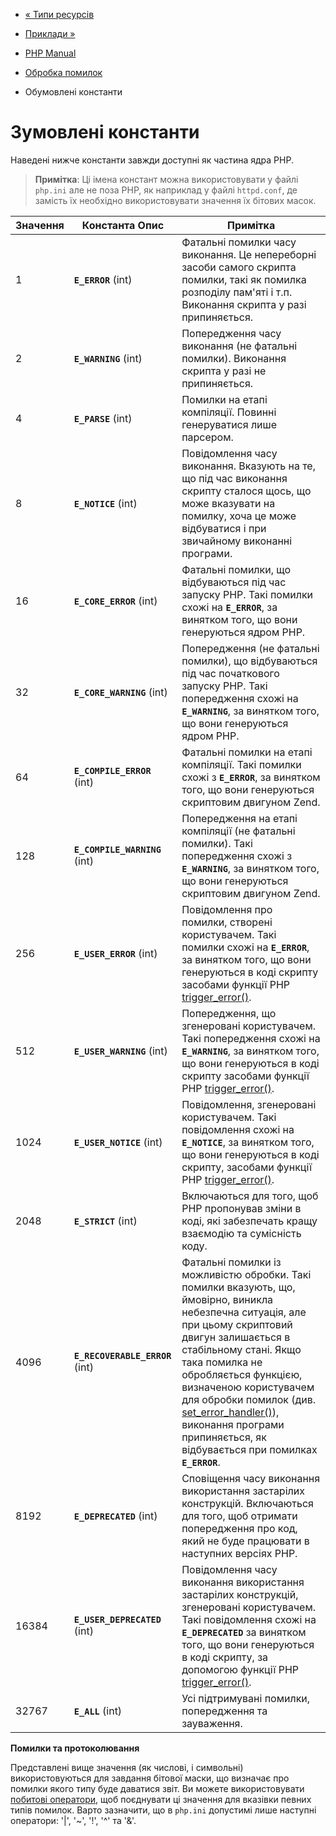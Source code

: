 - [« Типи ресурсів](errorfunc.resources.md)
- [Приклади »](errorfunc.examples.md)

- [PHP Manual](index.md)
- [Обробка помилок](book.errorfunc.md)
- Обумовлені константи

# Зумовлені константи

Наведені нижче константи завжди доступні як частина ядра PHP.

> **Примітка**: Ці імена констант можна використовувати у файлі
> `php.ini` але не поза PHP, як наприклад у файлі `httpd.conf`, де замість
> їх необхідно використовувати значення їх бітових масок.

| Значення | Константа Опис                  | Примітка                                                                                                                                                                                                                                                                                                                                                                                                     |
| -------- | ------------------------------- | ------------------------------------------------------------------------------------------------------------------------------------------------------------------------------------------------------------------------------------------------------------------------------------------------------------------------------------------------------------------------------------------------------------ |
| 1        | **`E_ERROR`** (int)             | Фатальні помилки часу виконання. Це непереборні засоби самого скрипта помилки, такі як помилка розподілу пам'яті і т.п. Виконання скрипта у разі припиняється.                                                                                                                                                                                                                                               |
| 2        | **`E_WARNING`** (int)           | Попередження часу виконання (не фатальні помилки). Виконання скрипта у разі не припиняється.                                                                                                                                                                                                                                                                                                                 |
| 4        | **`E_PARSE`** (int)             | Помилки на етапі компіляції. Повинні генеруватися лише парсером.                                                                                                                                                                                                                                                                                                                                             |
| 8        | **`E_NOTICE`** (int)            | Повідомлення часу виконання. Вказують на те, що під час виконання скрипту сталося щось, що може вказувати на помилку, хоча це може відбуватися і при звичайному виконанні програми.                                                                                                                                                                                                                          |
| 16       | **`E_CORE_ERROR`** (int)        | Фатальні помилки, що відбуваються під час запуску РНР. Такі помилки схожі на **`E_ERROR`**, за винятком того, що вони генеруються ядром PHP.                                                                                                                                                                                                                                                                 |
| 32       | **`E_CORE_WARNING`** (int)      | Попередження (не фатальні помилки), що відбуваються під час початкового запуску РНР. Такі попередження схожі на **`E_WARNING`**, за винятком того, що вони генеруються ядром PHP.                                                                                                                                                                                                                            |
| 64       | **`E_COMPILE_ERROR`** (int)     | Фатальні помилки на етапі компіляції. Такі помилки схожі з **`E_ERROR`**, за винятком того, що вони генеруються скриптовим двигуном Zend.                                                                                                                                                                                                                                                                    |
| 128      | **`E_COMPILE_WARNING`** (int)   | Попередження на етапі компіляції (не фатальні помилки). Такі попередження схожі з **`E_WARNING`**, за винятком того, що вони генеруються скриптовим двигуном Zend.                                                                                                                                                                                                                                           |
| 256      | **`E_USER_ERROR`** (int)        | Повідомлення про помилки, створені користувачем. Такі помилки схожі на **`E_ERROR`**, за винятком того, що вони генеруються в коді скрипту засобами функції PHP [trigger_error()](function.trigger-error.md).                                                                                                                                                                                                |
| 512      | **`E_USER_WARNING`** (int)      | Попередження, що згенеровані користувачем. Такі попередження схожі на **`E_WARNING`**, за винятком того, що вони генеруються в коді скрипту засобами функції PHP [trigger_error()](function.trigger-error.md).                                                                                                                                                                                               |
| 1024     | **`E_USER_NOTICE`** (int)       | Повідомлення, згенеровані користувачем. Такі повідомлення схожі на **`E_NOTICE`**, за винятком того, що вони генеруються в коді скрипту, засобами функції PHP [trigger_error()](function.trigger-error.md).                                                                                                                                                                                                  |
| 2048     | **`E_STRICT`** (int)            | Включаються для того, щоб PHP пропонував зміни в коді, які забезпечать кращу взаємодію та сумісність коду.                                                                                                                                                                                                                                                                                                   |
| 4096     | **`E_RECOVERABLE_ERROR`** (int) | Фатальні помилки із можливістю обробки. Такі помилки вказують, що, ймовірно, виникла небезпечна ситуація, але при цьому скриптовий двигун залишається в стабільному стані. Якщо така помилка не обробляється функцією, визначеною користувачем для обробки помилок (див. [set_error_handler()](function.set-error-handler.md)), виконання програми припиняється, як відбувається при помилках **`E_ERROR`**. |
| 8192     | **`E_DEPRECATED`** (int)        | Сповіщення часу виконання використання застарілих конструкцій. Включаються для того, щоб отримати попередження про код, який не буде працювати в наступних версіях PHP.                                                                                                                                                                                                                                      |
| 16384    | **`E_USER_DEPRECATED`** (int)   | Повідомлення часу виконання використання застарілих конструкцій, згенеровані користувачем. Такі повідомлення схожі на **`E_DEPRECATED`** за винятком того, що вони генеруються в коді скрипту, за допомогою функції PHP [trigger_error()](function.trigger-error.md).                                                                                                                                        |
| 32767    | **`E_ALL`** (int)               | Усі підтримувані помилки, попередження та зауваження.                                                                                                                                                                                                                                                                                                                                                        |

**Помилки та протоколювання**

Представлені вище значення (як числові, і символьні)
використовуються для завдання бітової маски, що визначає про помилки якого
типу буде даватися звіт. Ви можете використовувати [побитові оператори](language.operators.bitwise.md), щоб поєднувати ці
значення для вказівки певних типів помилок. Варто зазначити, що в
`php.ini` допустимі лише наступні оператори: '\|', '\~', '!', '^' та
'&'.

